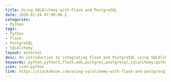 ```yaml
---
title: Using SQLAlchemy with Flask and PostgreSQL
date: 2020-01-24 07:00:00 Z
categories:
- Python
tags:
- Python
- Flask
- PostgreSQL
- SQLAlchemy
layout: external
desc: An introduction to integrating Flask and PostgreSQL using SQLAlchemy.
keywords: python,python3,flask,web,postgres,postgresql,sqlalchemy,github,website,blog,easy
icon: icon-python
link: https://stackabuse.com/using-sqlalchemy-with-flask-and-postgresql/
---
```


